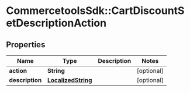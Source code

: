 # CommercetoolsSdk::CartDiscountSetDescriptionAction

## Properties
Name | Type | Description | Notes
------------ | ------------- | ------------- | -------------
**action** | **String** |  | [optional] 
**description** | [**LocalizedString**](LocalizedString.md) |  | [optional] 


